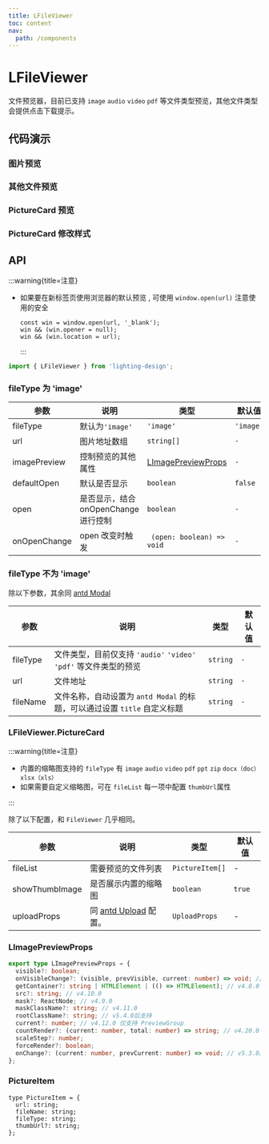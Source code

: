 ```yaml
---
title: LFileViewer
toc: content
nav:
  path: /components
---
```


# LFileViewer

文件预览器，目前已支持 `image` `audio` `video` `pdf` 等文件类型预览，其他文件类型会提供点击下载提示。

## 代码演示

### 图片预览

<code src='./demos/Demo1.tsx'></code>

### 其他文件预览

<code src='./demos/Demo2.tsx'></code>

### PictureCard 预览

<code src='./demos/Demo3.tsx'></code>

### PictureCard 修改样式

<code src='./demos/Demo4.tsx'></code>

## API

:::warning{title=注意}

- 如果要在新标签页使用浏览器的默认预览 , 可使用 `window.open(url)` 注意使用的安全

  ```
  const win = window.open(url, '_blank');
  win && (win.opener = null);
  win && (win.location = url);
  ```

  :::

```ts
import { LFileViewer } from 'lighting-design';
```

### fileType 为 'image'

| 参数         | 说明                                 | 类型                                                              | 默认值    |
| ------------ | ------------------------------------ | ----------------------------------------------------------------- | --------- |
| fileType     | 默认为`'image'`                      | `'image'`                                                         | `'image'` |
| url          | 图片地址数组                         | `string[]`                                                        | `-`       |
| imagePreview | 控制预览的其他属性                   | [LImagePreviewProps](/components/file-viewer/#limagepreviewprops) | `-`       |
| defaultOpen  | 默认是否显示                         | `boolean`                                                         | `false`   |
| open         | 是否显示，结合 onOpenChange 进行控制 | `boolean`                                                         | `-`       |
| onOpenChange | open 改变时触发                      | ` (open: boolean) => void`                                        | `-`       |

### fileType 不为 'image'

除以下参数，其余同 [antd Modal](https://ant.design/components/modal-cn#api)

| 参数     | 说明                                                                      | 类型     | 默认值 |
| -------- | ------------------------------------------------------------------------- | -------- | ------ |
| fileType | 文件类型，目前仅支持 `'audio'` `'video'` `'pdf'` 等文件类型的预览         | `string` | `-`    |
| url      | 文件地址                                                                  | `string` | `-`    |
| fileName | 文件名称，自动设置为 `antd Modal` 的标题，可以通过设置 `title` 自定义标题 | `string` | `-`    |

### LFileViewer.PictureCard

:::warning{title=注意}

- 内置的缩略图支持的 `fileType` 有 `image` `audio` `video` `pdf` `ppt` `zip` `docx（doc）` `xlsx（xls）`
- 如果需要自定义缩略图，可在 `fileList` 每一项中配置 `thumbUrl`属性

:::

除了以下配置，和 `FileViewer` 几乎相同。

| 参数           | 说明                                                                 | 类型            | 默认值 |
| -------------- | -------------------------------------------------------------------- | --------------- | ------ |
| fileList       | 需要预览的文件列表                                                   | `PictureItem[]` | -      |
| showThumbImage | 是否展示内置的缩略图                                                 | `boolean`       | `true` |
| uploadProps    | 同 [antd Upload](https://ant.design/components/upload-cn#api) 配置。 | `UploadProps`   | -      |

### LImagePreviewProps

```ts
export type LImagePreviewProps = {
  visible?: boolean;
  onVisibleChange?: (visible, prevVisible, current: number) => void; // current 参数v5.3.0后支持
  getContainer?: string | HTMLElement | (() => HTMLElement); // v4.8.0
  src?: string; // v4.10.0
  mask?: ReactNode; // v4.9.0
  maskClassName?: string; // v4.11.0
  rootClassName?: string; // v5.4.0后支持
  current?: number; // v4.12.0 仅支持 PreviewGroup
  countRender?: (current: number, total: number) => string; // v4.20.0 仅支持 PreviewGroup
  scaleStep?: number;
  forceRender?: boolean;
  onChange?: (current: number, prevCurrent: number) => void; // v5.3.0后支持
};
```

### PictureItem

```
type PictureItem = {
  url: string;
  fileName: string;
  fileType: string;
  thumbUrl?: string;
};
```
